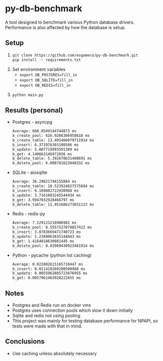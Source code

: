 # py-db-benchmark

A tool designed to benchmark various Python database drivers. Performance is also affected by how the database is setup.

## Setup

1.  ```bash
    git clone https://github.com/esgameco/py-db-benchmark.git
    pip install -r requirements.txt
    ```
2.  Set environment variables
    - `export DB_POSTGRES=fill_in`
    - `export DB_SQLITE=fill_in`
    - `export DB_REDIS=fill_in`
3. ```bash
   python main.py
   ```

## Results (personal)

- Postgres - asyncpg
    ```bash
    Average: 668.0549144744873 ms
    b_create_pool: 626.9266366958618 ms
    b_create_table: 13.405466079711914 ms
    b_insert: 6.372976303100586 ms
    b_update: 5.007719993591309 ms
    b_get: 4.140663146972656 ms
    b_delete_table: 5.392670631408691 ms
    b_delete_pool: 6.808781623840332 ms
    ```
- SQLite - aiosqlite
    ```bash
    Average: 36.29621744155884 ms
    b_create_table: 10.523924827575684 ms
    b_insert: 6.109802722930908 ms
    b_update: 3.7161803245544434 ms
    b_get: 3.9947032928466797 ms
    b_delete_table: 11.951606273651123 ms
    ```
- Redis - redis-py
    ```bash
    Average: 7.129123210906982 ms
    b_create_pool: 0.5557537078857422 ms
    b_insert: 3.8783669471740723 ms
    b_update: 1.2389063835144043 ms
    b_get: 1.4164018630981445 ms
    b_delete_pool: 0.03969430923461914 ms
    ```
- Python - pycache (python list caching)
    ```bash
    Average: 0.022802615165710447 ms
    b_insert: 0.011410260200500488 ms
    b_update: 0.0055962085723876955 ms
    b_get: 0.0057961463928222655 ms
    ```

## Notes

- Postgres and Redis run on docker vms
- Postgres uses connection pools which slow it down initially
- Sqlite and redis not using pooling
- This project was mainly for testing database performance for NPAPI, so tests were made with that in mind.

## Conclusions

- Use caching unless absolutely necessary